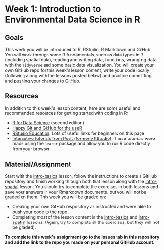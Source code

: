 # Week 1: Introduction to Environmental Data Science in R


## Goals
This week you will be introduced to R, RStudio, R Markdown and GitHub. You will work through some R fundamentals, such as data types in R (including spatial data), reading and writing data, functions, wrangling data with the `Tidyverse` and some basic data visualization. You will create your own GitHub repo for this week's lesson content, write your code locally (following along with the lessons posted below) and practice committing and pushing your changes to GitHub.

## Resources
In addition to this week's lesson content, here are some useful and recommended resources for getting started with coding in R:
- [R for Data Science](https://r4ds.hadley.nz/) (second edition)
- [Happy Git and GitHub for the useR](https://happygitwithr.com/index.html)
- [RStudio Education](https://education.rstudio.com/learn/beginner/): Lots of useful links for beginners on this page
- [Interactive tutorials from Posit (formerly RStudio)](https://posit.cloud/learn/primers): These tutorials were made using the `learnr` package and allow you to run R code directly from your browser


## Material/Assignment
Start with the [intro-basics](https://github.com/Data-Sci-Intro-2023/Week-1-Intro/blob/main/lessons/intro-basics.md) lesson, follow the instructions to create a GitHub repository and finish working through both that lesson along with the [intro-spatial](https://github.com/Data-Sci-Intro-2023/Week-1-Intro/blob/main/lessons/intro-spatial.md) lesson. You should try to complete the exercises in both lessons and save your answers in your Rmarkdown documents, but you will not be graded on them. 
This week you will be graded on:

- Creating your own GitHub respository as instructed and were able to push your code to the repo.
- Completing *most* of the lesson content in the [intro-basics](https://github.com/Data-Sci-Intro-2023/Week-1-Intro/blob/main/lessons/intro-basics.md) and [intro-spatial](https://github.com/Data-Sci-Intro-2023/Week-1-Intro/blob/main/lessons/intro-spatial.md) lessons. (Again, try to complete all the exercises, but they will not be graded).

**To complete this week's assignment go to the Issues tab in this repository and add the link to the repo you made on your personal GitHub account.**
